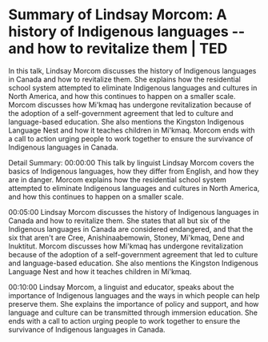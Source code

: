 # Summary of Lindsay Morcom: A history of Indigenous languages -- and how to revitalize them | TED

In this talk, Lindsay Morcom discusses the history of Indigenous languages in Canada and how to revitalize them. She explains how the residential school system attempted to eliminate Indigenous languages and cultures in North America, and how this continues to happen on a smaller scale. Morcom discusses how Mi'kmaq has undergone revitalization because of the adoption of a self-government agreement that led to culture and language-based education. She also mentions the Kingston Indigenous Language Nest and how it teaches children in Mi'kmaq. Morcom ends with a call to action urging people to work together to ensure the survivance of Indigenous languages in Canada.

Detail Summary: 
00:00:00
This talk by linguist Lindsay Morcom covers the basics of Indigenous languages, how they differ from English, and how they are in danger. Morcom explains how the residential school system attempted to eliminate Indigenous languages and cultures in North America, and how this continues to happen on a smaller scale.

00:05:00
Lindsay Morcom discusses the history of Indigenous languages in Canada and how to revitalize them. She states that all but six of the Indigenous languages in Canada are considered endangered, and that the six that aren't are Cree, Anishinaabemowin, Stoney, Mi'kmaq, Dene and Inuktitut. Morcom discusses how Mi'kmaq has undergone revitalization because of the adoption of a self-government agreement that led to culture and language-based education. She also mentions the Kingston Indigenous Language Nest and how it teaches children in Mi'kmaq.

00:10:00
Lindsay Morcom, a linguist and educator, speaks about the importance of Indigenous languages and the ways in which people can help preserve them. She explains the importance of policy and support, and how language and culture can be transmitted through immersion education. She ends with a call to action urging people to work together to ensure the survivance of Indigenous languages in Canada.

